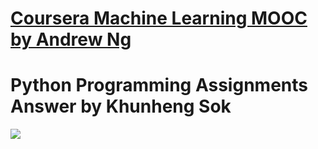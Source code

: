 # [Coursera Machine Learning MOOC by Andrew Ng](https://www.coursera.org/learn/machine-learning) 
# Python Programming Assignments Answer by Khunheng Sok

![](machinelearning.jpg)

